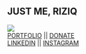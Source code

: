 ## JUST ME, RIZIQ

 ![](https://komarev.com/ghpvc/?username=riziqalbab)</br>
[PORTFOLIO](https://www.ziq.my.id/) || [DONATE](https://trakteer.id/albabriziq) <br/>
[LINKEDIN](https://www.linkedin.com/in/riziqalbab/) || [INSTAGRAM](https://www.instagram.com/albabriziq_/)
